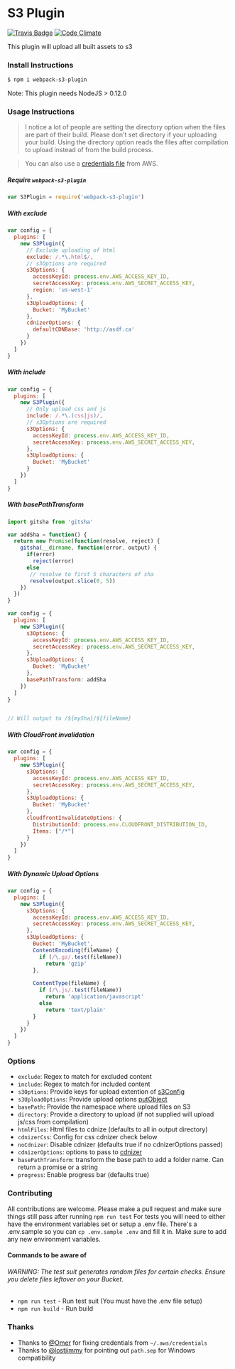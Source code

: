 
S3 Plugin
===
[![Travis Badge](https://travis-ci.org/MikaAK/s3-plugin-webpack.svg?branch=master)](https://travis-ci.org/MikaAK/s3-plugin-webpack)
[![Code Climate](https://codeclimate.com/github/MikaAK/s3-plugin-webpack/badges/gpa.svg)](https://codeclimate.com/github/MikaAK/s3-plugin-webpack)

This plugin will upload all built assets to s3


### Install Instructions

```bash
$ npm i webpack-s3-plugin
```
Note: This plugin needs NodeJS > 0.12.0

### Usage Instructions
> I notice a lot of people are setting the directory option when the files are part of their build. Please don't set   directory if your uploading your build. Using the directory option reads the files after compilation to upload instead of from the build process. 

> You can also use a [credentials file](https://blogs.aws.amazon.com/security/post/Tx3D6U6WSFGOK2H/A-New-and-Standardized-Way-to-Manage-Credentials-in-the-AWS-SDKs) from AWS.

##### Require `webpack-s3-plugin`
```javascript
var S3Plugin = require('webpack-s3-plugin')
```

##### With exclude
```javascript
var config = {
  plugins: [
    new S3Plugin({
      // Exclude uploading of html
      exclude: /.*\.html$/,
      // s3Options are required
      s3Options: {
        accessKeyId: process.env.AWS_ACCESS_KEY_ID,
        secretAccessKey: process.env.AWS_SECRET_ACCESS_KEY,
        region: 'us-west-1'
      },
      s3UploadOptions: {
        Bucket: 'MyBucket'
      },
      cdnizerOptions: {
        defaultCDNBase: 'http://asdf.ca'
      }
    })
  ]
}
```

##### With include
```javascript
var config = {
  plugins: [
    new S3Plugin({
      // Only upload css and js
      include: /.*\.(css|js)/,
      // s3Options are required
      s3Options: {
        accessKeyId: process.env.AWS_ACCESS_KEY_ID,
        secretAccessKey: process.env.AWS_SECRET_ACCESS_KEY,
      },
      s3UploadOptions: {
        Bucket: 'MyBucket'
      }
    })
  ]
}
```

##### With basePathTransform
```javascript
import gitsha from 'gitsha'

var addSha = function() {
  return new Promise(function(resolve, reject) {
    gitsha(__dirname, function(error, output) {
      if(error)
        reject(error)
      else
       // resolve to first 5 characters of sha
       resolve(output.slice(0, 5))
    }) 
  })
}

var config = {
  plugins: [
    new S3Plugin({
      s3Options: {
        accessKeyId: process.env.AWS_ACCESS_KEY_ID,
        secretAccessKey: process.env.AWS_SECRET_ACCESS_KEY,
      },
      s3UploadOptions: {
        Bucket: 'MyBucket'
      },
      basePathTransform: addSha
    })
  ]
}


// Will output to /${mySha}/${fileName}
```

##### With CloudFront invalidation
```javascript
var config = {
  plugins: [
    new S3Plugin({
      s3Options: {
        accessKeyId: process.env.AWS_ACCESS_KEY_ID,
        secretAccessKey: process.env.AWS_SECRET_ACCESS_KEY,
      },
      s3UploadOptions: {
        Bucket: 'MyBucket'
      },
      cloudfrontInvalidateOptions: {
        DistributionId: process.env.CLOUDFRONT_DISTRIBUTION_ID,
        Items: ["/*"]
      }
    })
  ]
}
```

##### With Dynamic Upload Options
```javascript
var config = {
  plugins: [
    new S3Plugin({
      s3Options: {
        accessKeyId: process.env.AWS_ACCESS_KEY_ID,
        secretAccessKey: process.env.AWS_SECRET_ACCESS_KEY,
      },
      s3UploadOptions: {
        Bucket: 'MyBucket',
        ContentEncoding(fileName) {
          if (/\.gz/.test(fileName))
            return 'gzip'
        },
        
        ContentType(fileName) {
          if (/\.js/.test(fileName))
            return 'application/javascript'
          else
            return 'text/plain'
        }
      }
    })
  ]
}
```

### Options

- `exclude`: Regex to match for excluded content
- `include`: Regex to match for included content
- `s3Options`: Provide keys for upload extention of [s3Config](http://docs.aws.amazon.com/AWSJavaScriptSDK/latest/AWS/Config.html#constructor-property)
- `s3UploadOptions`: Provide upload options [putObject](http://docs.aws.amazon.com/AWSJavaScriptSDK/latest/AWS/S3.html#putObject-property )
- `basePath`: Provide the namespace where upload files on S3
- `directory`: Provide a directory to upload (if not supplied will upload js/css from compilation)
- `htmlFiles`: Html files to cdnize (defaults to all in output directory)
- `cdnizerCss`: Config for css cdnizer check below
- `noCdnizer`: Disable cdnizer (defaults true if no cdnizerOptions passed)
- `cdnizerOptions`: options to pass to [cdnizer](https://www.npmjs.com/package/cdnizer)
- `basePathTransform`: transform the base path to add a folder name. Can return a promise or a string
- `progress`: Enable progress bar (defaults true)

### Contributing
All contributions are welcome. Please make a pull request and make sure things still pass after running `npm run test`
For tests you will need to either have the environment variables set or setup a .env file. There's a .env.sample so you can `cp .env.sample .env` and fill it in. Make sure to add any new environment variables.

#### Commands to be aware of
###### *WARNING*: The test suit generates random files for certain checks. Ensure you delete files leftover on your Bucket.
- `npm run test` - Run test suit (You must have the .env file setup)
- `npm run build` - Run build

### Thanks

- Thanks to [@Omer](https://github.com/Omer) for fixing credentials from `~/.aws/credentials`
- Thanks to [@lostjimmy](https://github.com/lostjimmy) for pointing out `path.sep` for Windows compatibility
